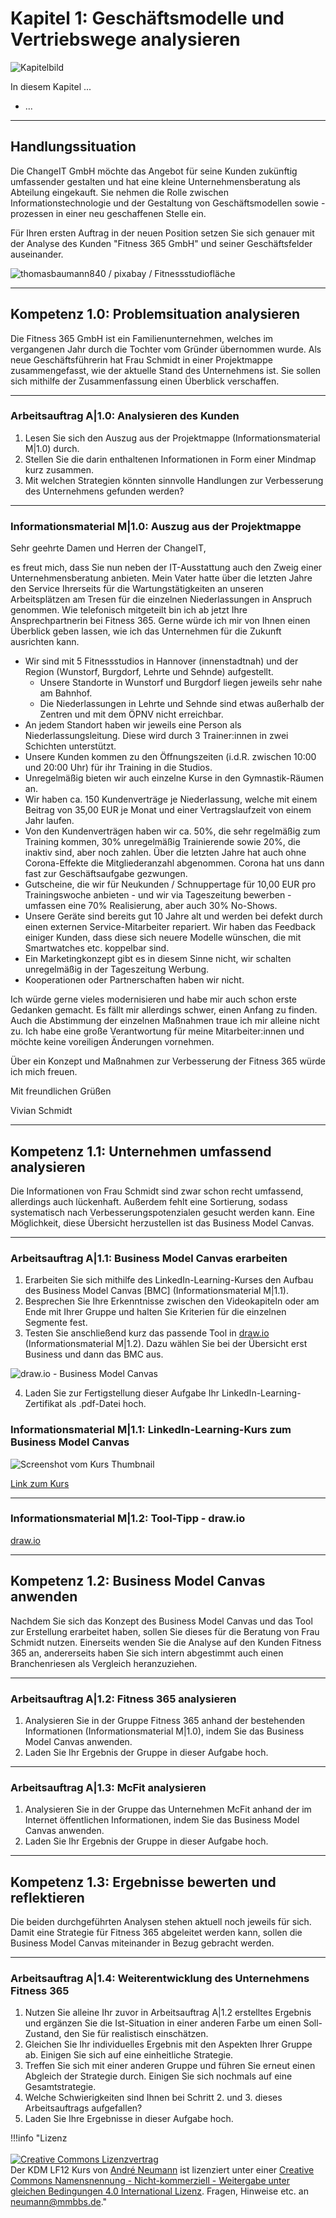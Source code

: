 # Kapitel 1: Geschäftsmodelle und Vertriebswege analysieren

![Kapitelbild](bilder/kap_01_kapitelbild.jpg)

In diesem Kapitel ...

- ... 

---

## Handlungssituation

Die ChangeIT GmbH möchte das Angebot für seine Kunden zukünftig umfassender gestalten und hat eine kleine Unternehmensberatung als Abteilung eingekauft. Sie nehmen die Rolle zwischen Informationstechnologie und der Gestaltung von Geschäftsmodellen sowie -prozessen in einer neu geschaffenen Stelle ein.

Für Ihren ersten Auftrag in der neuen Position setzen Sie sich genauer mit der Analyse des Kunden "Fitness 365 GmbH" und seiner Geschäftsfelder auseinander.

![thomasbaumann840 / pixabay / Fitnessstudiofläche](bilder/kap_01_fitnessstudio.jpg)

---

## Kompetenz 1.0: Problemsituation analysieren

Die Fitness 365 GmbH ist ein Familienunternehmen, welches im vergangenen Jahr durch die Tochter vom Gründer übernommen wurde. Als neue Geschäftsführerin hat Frau Schmidt in einer Projektmappe zusammengefasst, wie der aktuelle Stand des Unternehmens ist. Sie sollen sich mithilfe der Zusammenfassung einen Überblick verschaffen.

---

### Arbeitsauftrag A|1.0: Analysieren des Kunden

1. Lesen Sie sich den Auszug aus der Projektmappe (Informationsmaterial M|1.0) durch.
2. Stellen Sie die darin enthaltenen Informationen in Form einer Mindmap kurz zusammen.
3. Mit welchen Strategien könnten sinnvolle Handlungen zur Verbesserung des Unternehmens gefunden werden?

---

### Informationsmaterial M|1.0: Auszug aus der Projektmappe

Sehr geehrte Damen und Herren der ChangeIT,

es freut mich, dass Sie nun neben der IT-Ausstattung auch den Zweig einer Unternehmensberatung anbieten. Mein Vater hatte über die letzten Jahre den Service Ihrerseits für die Wartungstätigkeiten an unseren Arbeitsplätzen am Tresen für die einzelnen Niederlassungen in Anspruch genommen. Wie telefonisch mitgeteilt bin ich ab jetzt Ihre Ansprechpartnerin bei Fitness 365. Gerne würde ich mir von Ihnen einen Überblick geben lassen, wie ich das Unternehmen für die Zukunft ausrichten kann.

- Wir sind mit 5 Fitnessstudios in Hannover (innenstadtnah) und der Region (Wunstorf, Burgdorf, Lehrte und Sehnde) aufgestellt.
    - Unsere Standorte in Wunstorf und Burgdorf liegen jeweils sehr nahe am Bahnhof.
    - Die Niederlassungen in Lehrte und Sehnde sind etwas außerhalb der Zentren und mit dem ÖPNV nicht erreichbar.
- An jedem Standort haben wir jeweils eine Person als Niederlassungsleitung. Diese wird durch 3 Trainer:innen in zwei Schichten unterstützt. 
- Unsere Kunden kommen zu den Öffnungszeiten (i.d.R. zwischen 10:00 und 20:00 Uhr) für ihr Training in die Studios. 
- Unregelmäßig bieten wir auch einzelne Kurse in den Gymnastik-Räumen an.
- Wir haben ca. 150 Kundenverträge je Niederlassung, welche mit einem Beitrag von 35,00 EUR je Monat und einer Vertragslaufzeit von einem Jahr laufen.
- Von den Kundenverträgen haben wir ca. 50%, die sehr regelmäßig zum Training kommen, 30% unregelmäßig Trainierende sowie 20%, die inaktiv sind, aber noch zahlen. Über die letzten Jahre hat auch ohne Corona-Effekte die Mitgliederanzahl abgenommen. Corona hat uns dann fast zur Geschäftsaufgabe gezwungen.
- Gutscheine, die wir für Neukunden / Schnuppertage für 10,00  EUR pro Trainingswoche anbieten - und wir via Tageszeitung bewerben - umfassen eine 70% Realisierung, aber auch 30% No-Shows.
- Unsere Geräte sind bereits gut 10 Jahre alt und werden bei defekt durch einen externen Service-Mitarbeiter repariert. Wir haben das Feedback einiger Kunden, dass diese sich neuere Modelle wünschen, die mit Smartwatches etc. koppelbar sind.
- Ein Marketingkonzept gibt es in diesem Sinne nicht, wir schalten unregelmäßig in der Tageszeitung Werbung.
- Kooperationen oder Partnerschaften haben wir nicht.

Ich würde gerne vieles modernisieren und habe mir auch schon erste Gedanken gemacht. Es fällt mir allerdings schwer, einen Anfang zu finden. Auch die Abstimmung der einzelnen Maßnahmen traue ich mir alleine nicht zu. Ich habe eine große Verantwortung für meine Mitarbeiter:innen und möchte keine voreiligen Änderungen vornehmen.

Über ein Konzept und Maßnahmen zur Verbesserung der Fitness 365 würde ich mich freuen.

Mit freundlichen Grüßen

Vivian Schmidt

---

## Kompetenz 1.1: Unternehmen umfassend analysieren

Die Informationen von Frau Schmidt sind zwar schon recht umfassend, allerdings auch lückenhaft. Außerdem fehlt eine Sortierung, sodass systematisch nach Verbesserungspotenzialen gesucht werden kann. Eine Möglichkeit, diese Übersicht herzustellen ist das Business Model Canvas.

---

### Arbeitsauftrag A|1.1: Business Model Canvas erarbeiten

1. Erarbeiten Sie sich mithilfe des LinkedIn-Learning-Kurses den Aufbau des Business Model Canvas [BMC] (Informationsmaterial M|1.1).
2. Besprechen Sie Ihre Erkenntnisse zwischen den Videokapiteln oder am Ende mit Ihrer Gruppe und halten Sie Kriterien für die einzelnen Segmente fest.
3. Testen Sie anschließend kurz das passende Tool in [draw.io](draw.io) (Informationsmaterial M|1.2). Dazu wählen Sie bei der Übersicht erst Business und dann das BMC aus.

![draw.io - Business Model Canvas](bilder\kap_01_draw.io.png)

4. Laden Sie zur Fertigstellung dieser Aufgabe Ihr LinkedIn-Learning-Zertifikat als .pdf-Datei hoch.

### Informationsmaterial M|1.1: LinkedIn-Learning-Kurs zum Business Model Canvas

![Screenshot vom Kurs Thumbnail](bilder\kap_01_linkedin_canvas.png)

[Link zum Kurs](https://www.linkedin.com/learning-login/share?account=68522354&forceAccount=false&redirect=https%3A%2F%2Fwww.linkedin.com%2Flearning%2Fgeschaftsmodelle-mit-dem-business-model-canvas-entwickeln%3Ftrk%3Dshare_ent_url%26shareId%3DkUdBW8R1SXGqL48lFOlMXg%253D%253D)

---

### Informationsmaterial M|1.2: Tool-Tipp - draw.io

[draw.io](draw.io)

---

## Kompetenz 1.2: Business Model Canvas anwenden

Nachdem Sie sich das Konzept des Business Model Canvas und das Tool zur Erstellung erarbeitet haben, sollen Sie dieses für die Beratung von Frau Schmidt nutzen. Einerseits wenden Sie die Analyse auf den Kunden Fitness 365 an, andererseits haben Sie sich intern abgestimmt auch einen Branchenriesen als Vergleich heranzuziehen.

---

### Arbeitsauftrag A|1.2: Fitness 365 analysieren

1. Analysieren Sie in der Gruppe Fitness 365 anhand der bestehenden Informationen (Informationsmaterial M|1.0), indem Sie das Business Model Canvas anwenden.
2. Laden Sie Ihr Ergebnis der Gruppe in dieser Aufgabe hoch.

---

### Arbeitsauftrag A|1.3: McFit analysieren

1. Analysieren Sie in der Gruppe das Unternehmen McFit anhand der im Internet öffentlichen Informationen, indem Sie das Business Model Canvas anwenden.
2. Laden Sie Ihr Ergebnis der Gruppe in dieser Aufgabe hoch.

---

## Kompetenz 1.3: Ergebnisse bewerten und reflektieren

Die beiden durchgeführten Analysen stehen aktuell noch jeweils für sich. Damit eine Strategie für Fitness 365 abgeleitet werden kann, sollen die Business Model Canvas miteinander in Bezug gebracht werden.

---

### Arbeitsauftrag A|1.4: Weiterentwicklung des Unternehmens Fitness 365 

1. Nutzen Sie alleine Ihr zuvor in Arbeitsauftrag A|1.2 erstelltes Ergebnis und ergänzen Sie die Ist-Situation in einer anderen Farbe um einen Soll-Zustand, den Sie für realistisch einschätzen.
2. Gleichen Sie Ihr individuelles Ergebnis mit den Aspekten Ihrer Gruppe ab. Einigen Sie sich auf eine einheitliche Strategie.
3. Treffen Sie sich mit einer anderen Gruppe und führen Sie erneut einen Abgleich der Strategie durch. Einigen Sie sich nochmals auf eine Gesamtstrategie.
4. Welche Schwierigkeiten sind Ihnen bei Schritt 2. und 3. dieses Arbeitsauftrags aufgefallen?
5. Laden Sie Ihre Ergebnisse in dieser Aufgabe hoch.

!!!info "Lizenz<br><br><a rel="license" href="http://creativecommons.org/licenses/by-nc-sa/4.0/"><img alt="Creative Commons Lizenzvertrag" style="border-width:0" src="https://i.creativecommons.org/l/by-nc-sa/4.0/88x31.png" /></a><br /><span xmlns:dct="http://purl.org/dc/terms/" property="dct:title">Der KDM LF12 Kurs</span> von <a xmlns:cc="http://creativecommons.org/ns#" href="https://herr-nm.github.io/KDM-LF12/" property="cc:attributionName" rel="cc:attributionURL">André Neumann</a> ist lizenziert unter einer <a rel="license" href="http://creativecommons.org/licenses/by-nc-sa/4.0/">Creative Commons Namensnennung - Nicht-kommerziell - Weitergabe unter gleichen Bedingungen 4.0 International Lizenz</a>. Fragen, Hinweise etc. an neumann@mmbbs.de."